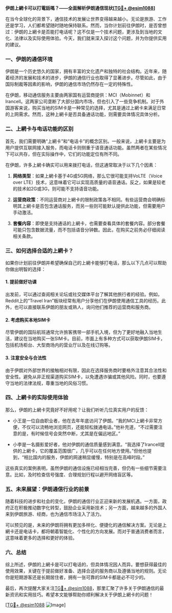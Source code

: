 **伊朗上網卡可以打電話嗎？——全面解析伊朗通信现状[[TG💪+ @esim1088](https://t.me/s/esim1088)]**

在当今全球化的背景下，通信技术的发展让世界变得越来越小。无论是旅游、工作还是学习，人们都希望随时随地保持联系。然而，当你计划前往伊朗时，是否曾想过：伊朗的上網卡是否能打电话呢？这不仅是一个技术问题，更涉及到当地的文化、法律以及实际使用体验。今天，我们就来深入探讨这个问题，并为你提供实用的建议。

### 一、伊朗的通信环境

伊朗是一个历史悠久的国家，拥有丰富的文化遗产和独特的社会结构。近年来，随着经济的发展和技术的进步，伊朗的通信行业也取得了显著进步。尽管如此，由于国际制裁等因素的影响，伊朗的通信市场仍然存在一定的特殊性。

在伊朗，移动通信服务主要由两家国有运营商提供：MCI（Mobinnet）和Irancell。这两家公司垄断了大部分国内市场，但也引入了一些竞争机制。对于外国游客来说，购买当地的SIM卡是一种常见的选择，尤其是通过上網卡来满足日常的上网需求。然而，这种上網卡是否具备通话功能，则需要具体情况具体分析。

### 二、上網卡与电话功能的区别

首先，我们需要明确“上網卡”和“电话卡”的概念区别。一般来说，上網卡主要是为用户提供互联网接入服务，而电话卡则侧重于语音通话功能。虽然两者在某些情况下可以共存，但在实际操作中，它们的功能定位有所不同。

在伊朗，许多上網卡确实可以用来拨打电话，但这通常取决于以下几个因素：

1. **网络类型**：如果上網卡基于4G或5G网络，那么它很可能支持VoLTE（Voice over LTE）技术，这意味着它可以实现高质量的语音通话。反之，如果是较老的技术如2G或3G，则可能不支持语音功能。
   
2. **运营商政策**：不同运营商对上網卡的限制政策各不相同。有些运营商会明确标明其上網卡是否包含通话服务，而另一些则可能默认提供此功能，但需要用户手动激活。

3. **套餐内容**：即使是支持通话的上網卡，也需要查看具体的套餐内容。部分套餐可能只包含数据流量，而不包括语音分钟数。因此，在购买之前务必仔细阅读相关条款。

### 三、如何选择合适的上網卡？

如果你计划前往伊朗并希望确保自己的上網卡能够打电话，那么以下几点可以帮助你做出明智的选择：

#### 1. 提前做好功课

出发前，可以通过查阅相关论坛或社交媒体平台了解其他旅行者的经验。例如，Reddit上的“Travel Iran”板块经常有用户分享他们在伊朗使用通信工具的经历。此外，也可以直接联系伊朗的朋友或熟人，询问他们推荐的运营商和服务商。

#### 2. 考虑购买本地SIM卡

尽管伊朗的国际航班通常允许旅客携带一部手机入境，但为了更好地融入当地生活，建议在当地购买一张SIM卡。目前，市面上有多种方式可以获取伊朗SIM卡，包括机场柜台、大型商场内的营业厅以及在线订购等。

#### 3. 注意安全与合法性

由于伊朗对外部世界的接触相对有限，因此在选择服务商时要格外注意其合法性和安全性。避免从非正规渠道购买SIM卡，以免遭遇诈骗或其他风险。同时，也要遵守当地的法律法规，尊重当地的风俗习惯。

### 四、上網卡的实际使用体验

那么，伊朗的上網卡究竟好不好用呢？让我们听听几位真实用户的反馈：

- 小王是一位自由职业者，他在去年年底访问了伊朗。“我的MCI上網卡非常方便，不仅可以流畅地浏览网页，还能轻松拨通电话。”他补充道，“不过需要注意的是，有时候信号会突然中断，尤其是在偏远地区。”

- 小李是一名摄影爱好者，他对伊朗的通信质量感到满意。“我选择了Irancell提供的上網卡，它的覆盖范围很广，几乎可以在任何地方使用。”但他也提到，“相比国内的服务，伊朗的网速稍显缓慢，特别是在高峰时段。”

这些真实的案例表明，虽然伊朗的通信设施已经相当完善，但仍有一些细节需要注意。比如，及时检查信号强度、合理规划行程以避开网络盲区等。

### 五、未来展望：伊朗通信行业的前景

随着科技的进步和社会的变化，伊朗的通信行业正迎来新的发展机遇。一方面，政府正在积极推动数字化转型，鼓励企业采用新技术；另一方面，越来越多的外国人来到伊朗旅游、经商，也为通信市场注入了活力。

可以预见的是，未来的伊朗将拥有更加多样化、便捷化的通信解决方案。无论是上網卡还是电话卡，都将朝着智能化、个性化的方向发展。而对于普通消费者而言，这意味着更多的选择和更好的体验。

### 六、总结

综上所述，伊朗的上網卡是可以打电话的，但具体情况因人而异。要想获得最佳的使用效果，关键在于提前做好准备、选择合适的服务商以及遵循当地的规则。无论你是短期游客还是长期居住者，拥有一张可靠的SIM卡都是必不可少的。

最后，再次提醒大家关注[TG💪+ @esim1088](https://t.me/s/esim1088)，那里汇聚了许多关于伊朗通信的最新资讯和实用技巧。希望本文能够帮助你顺利解决关于伊朗上網卡的问题！

[[TG💪+ @esim1088](https://t.me/s/esim1088) ![Image](https://i.postimg.cc/4NQfJmqS/Snipaste-2025-05-13-00-14-12.png)]